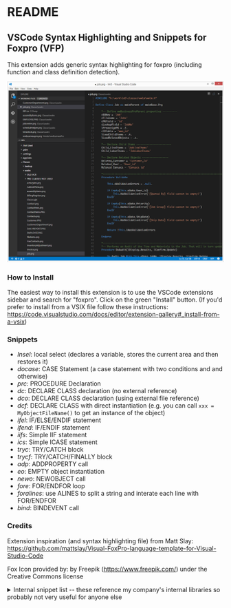 # README
## VSCode Syntax Highlighting and Snippets for Foxpro (VFP)

This extension adds generic syntax highlighting for foxpro (including function and class definition detection).

![alt text](screenshot.png "screenshot") 

### How to Install

The easiest way to install this extension is to use the VSCode extensions sidebar and search for "foxpro". Click on the green "Install" button. (If you'd prefer to install from a VSIX file follow these instructions: https://code.visualstudio.com/docs/editor/extension-gallery#_install-from-a-vsix)

### Snippets
- *lnsel*: local select (declares a variable, stores the current area and then restores it)
- *docase*: CASE Statement (a case statement with two conditions and and otherwise)
- *prc*: PROCEDURE Declaration
- *dc*: DECLARE CLASS declaration (no external reference)
- *dco*: DECLARE CLASS declaration (using external file reference)
- *dcf*: DECLARE CLASS with direct instantiation (e.g. you can call `xxx = MyObjectFileName()` to get an instance of the object)
- *ifel*: IF/ELSE/ENDIF statement
- *ifend*: IF/ENDIF statement
- *iifs*: Simple IIF statement
- *ics*: Simple ICASE statement
- *tryc*: TRY/CATCH block
- *trycf*: TRY/CATCH/FINALLY block
- *adp*: ADDPROPERTY call
- *eo*: EMPTY object instantiation
- *newo*: NEWOBJECT call
- *fore*: FOR/ENDFOR loop
- *foralines*: use ALINES to split a string and interate each line with FOR/ENDFOR
- *bind*: BINDEVENT call

### Credits

Extension inspiration (and syntax highlighting file) from Matt Slay: https://github.com/mattslay/Visual-FoxPro-language-template-for-Visual-Studio-Code

Fox Icon provided by: by Freepik (https://www.freepik.com/) under the Creative Commons license

<details>
  <summary>Internal snippet list -- these reference my company's internal libraries so probably not very useful for anyone else</summary>
  <ul>
<li> *fs* (select), *fso* (select into object),*fin* (insert),*fup* (update),*fdel* (delete)
<li> *multi* - TEXTAREA based multiprompt declaration
<li> *mptext*,*mpname*,*mpnum*,*mpdate*,*mplist*,*mpcheck*,*mplabel*,*mprange*,*mpnote*
<li> *open* (this.Open),*dopen* (this.Dao.Open)
<li> *dw* (.Where), *dwcomplete* (.Where full)
<li> *djoin* (.Join), *dfields* (.Fields), *dset* (.Set), *dsetobj* (.SetObject)
<li> *dinval* (.IntoValue), *dinobj* (.IntoObject), *dincurs* (.IntoCursor)
  </ul>
</details>
